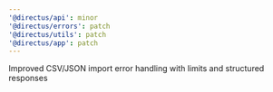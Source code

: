 ```yaml
---
'@directus/api': minor
'@directus/errors': patch
'@directus/utils': patch
'@directus/app': patch
---
```


Improved CSV/JSON import error handling with limits and structured responses
